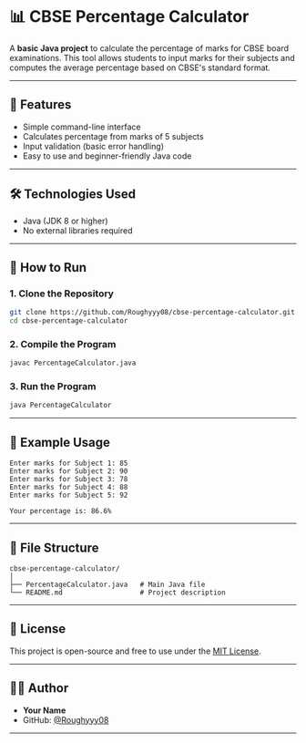 # 📊 CBSE Percentage Calculator

A **basic Java project** to calculate the percentage of marks for CBSE board examinations. This tool allows students to input marks for their subjects and computes the average percentage based on CBSE's standard format.

---

## 📌 Features

* Simple command-line interface
* Calculates percentage from marks of 5 subjects
* Input validation (basic error handling)
* Easy to use and beginner-friendly Java code

---

## 🛠️ Technologies Used

* Java (JDK 8 or higher)
* No external libraries required

---

## 🚀 How to Run

### 1. Clone the Repository

```bash
git clone https://github.com/Roughyyy08/cbse-percentage-calculator.git
cd cbse-percentage-calculator
```

### 2. Compile the Program

```bash
javac PercentageCalculator.java
```

### 3. Run the Program

```bash
java PercentageCalculator
```

---

## 🧮 Example Usage

```
Enter marks for Subject 1: 85
Enter marks for Subject 2: 90
Enter marks for Subject 3: 78
Enter marks for Subject 4: 88
Enter marks for Subject 5: 92

Your percentage is: 86.6%
```

---

## 📁 File Structure

```
cbse-percentage-calculator/
│
├── PercentageCalculator.java   # Main Java file
└── README.md                   # Project description
```

---

## 📄 License

This project is open-source and free to use under the [MIT License](LICENSE).

---

## 🙋‍♂️ Author

* **Your Name**
* GitHub: [@Roughyyy08](https://github.com/yourusername)

---

